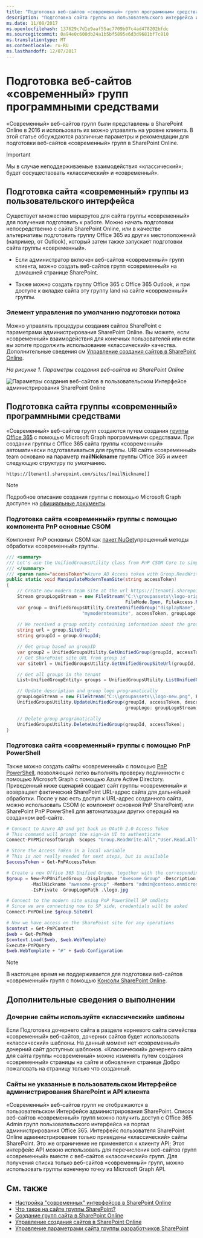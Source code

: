 ```yaml
---
title: "Подготовка веб-сайтов «современный» групп программными средствами"
description: "Подготовка сайта группы из пользовательского интерфейса или с помощью PnP основных CSOM или PnP PowerShell."
ms.date: 11/08/2017
ms.openlocfilehash: 137629c7d1e9aaf55ac7709b07c4ad478202bfdc
ms.sourcegitcommit: 0a94e0c600db24a1b5bf5895e6d3d9681bf7c810
ms.translationtype: MT
ms.contentlocale: ru-RU
ms.lasthandoff: 12/07/2017
---
```

# <a name="provisioning-modern-team-sites-programmatically"></a>Подготовка веб-сайтов «современный» групп программными средствами

«Современный» веб-сайтов групп были представлены в SharePoint Online в 2016 и использовать их можно управлять на уровне клиента. В этой статье обсуждаются различные параметры и рекомендации для подготовки веб-сайтов «современный» групп в SharePoint Online.

> [!IMPORTANT]
> Мы в случае неподдерживаемые взаимодействия «классический»; будет сосуществовать «классический» и «современный».

## <a name="provisioning-a-modern-team-site-from-the-user-interface"></a>Подготовка сайта «современный» группы из пользовательского интерфейса

Существует множество маршрутов для сайта группы «современный» для получения подготовить к работе. Можно начать подготовки непосредственно с сайта SharePoint Online, или в качестве альтернативы подготовить группу Office 365 из других местоположений (например, от Outlook), который затем также запускает подготовки сайта группы «современный». 

- Если администратор включен веб-сайтов «современный» групп клиента, можно создать веб-сайтов групп «современный» на домашней странице SharePoint.

- Также можно создать группу Office 365 с Office 365 Outlook, и при доступе к вкладке сайта эту группу land на сайте «современный» группы. 

### <a name="control-default-provisioning-flow"></a>Элемент управления по умолчанию подготовки потока

Можно управлять процедуры создания сайтов SharePoint с параметрами администрирования SharePoint Online. Вы можете, если «современный» взаимодействия для конечных пользователей или если вы хотите продолжить использование «классический» качества. Дополнительные сведения см [Управление создания сайтов в SharePoint Online](https://support.office.com/en-US/article/Manage-site-creation-in-SharePoint-Online-e72844a3-0171-47c9-befb-e98b23e2dcf9).

*На рисунке 1. Параметры создания веб-сайтов из SharePoint Online*

![Параметры создания веб-сайтов в пользовательском Интерфейсе администрирования SharePoint Online](media/modern-experiences/site-creation-options-admin-ui.png)


## <a name="provisioning-a-modern-team-site-programmatically"></a>Подготовка сайта группы «современный» программными средствами

«Современный» веб-сайтов групп создаются путем создания [группы Office 365](https://graph.microsoft.io/en-us/docs/api-reference/v1.0/resources/group) с помощью Microsoft Graph программными средствами. При создании группы с Office 365 сайта группы «современный» автоматически подготавливаться для группы. URI сайта «современный» team основано на параметр **mailNickname** группы Office 365 и имеет следующую структуру по умолчанию. 

```
https://[tenant].sharepoint.com/sites/[mailNickname]]
``` 

> [!NOTE]
> Подробное описание создания группы с помощью Microsoft Graph доступен на [официальные документы](https://graph.microsoft.io/en-us/docs/api-reference/v1.0/api/group_post_groups).

### <a name="provision-a-modern-team-site-using-the-pnp-csom-core-component"></a>Подготовка сайта «современный» группы с помощью компонента PnP основные CSOM

Компонент PnP основных CSOM как [пакет NuGet](https://www.nuget.org/packages/SharePointPnPCoreOnline)упрощенный методы обработки «современный» группы. 

```C#
/// <summary>
/// Let's use the UnifiedGroupsUtility class from PnP CSOM Core to simplify managed code operations for Office 365 groups
/// </summary>
/// <param name="accessToken">Azure AD Access token with Group.ReadWrite.All permission</param>
public static void ManipulateModernTeamSite(string accessToken)
{
    // Create new modern team site at the url https://[tenant].sharepoint.com/sites/mymodernteamsite
    Stream groupLogoStream = new FileStream("C:\\groupassets\\logo-original.png", 
                                            FileMode.Open, FileAccess.Read);
    var group = UnifiedGroupsUtility.CreateUnifiedGroup("displayName", "description", 
                            "mymodernteamsite", accessToken, groupLogo: groupLogoStream);
            
    // We received a group entity containing information about the group
    string url = group.SiteUrl;
    string groupId = group.GroupId;

    // Get group based on groupID
    var group2 = UnifiedGroupsUtility.GetUnifiedGroup(groupId, accessToken);
    // Get SharePoint site URL from group id
    var siteUrl = UnifiedGroupsUtility.GetUnifiedGroupSiteUrl(groupId, accessToken);

    // Get all groups in the tenant
    List<UnifiedGroupEntity> groups = UnifiedGroupsUtility.ListUnifiedGroups(accessToken);

    // Update description and group logo programatically
    groupLogoStream = new FileStream("C:\\groupassets\\logo-new.png", FileMode.Open, FileAccess.Read);
    UnifiedGroupsUtility.UpdateUnifiedGroup(groupId, accessToken, description: "Updated description", 
                                            groupLogo: groupLogoStream);

    // Delete group programatically
    UnifiedGroupsUtility.DeleteUnifiedGroup(groupId, accessToken);
}
```

### <a name="provision-a-modern-team-site-using-pnp-powershell"></a>Подготовка сайта «современный» группы с помощью PnP PowerShell

Также можно создать сайты «современный» с помощью [PnP PowerShell](https://github.com/SharePoint/PnP-PowerShell/releases), позволяющий легко выполнять проверку подлинности с помощью Microsoft Graph с помощью Azure Active Directory. Приведенный ниже сценарий создает сайт группы «современный» и возвращает фактический SharePoint URL-адрес сайта для дальнейшей обработки. После у вас есть доступ к URL-адрес созданного сайта, можно использовать CSOM (с компонент основной PnP SharePoint) или SharePoint PnP PowerShell для автоматизации других операций на созданном веб-сайте.

```PowerShell
# Connect to Azure AD and get back an OAuth 2.0 Access Token
# This command will prompt the sign-in UI to authenticate
Connect-PnPMicrosoftGraph -Scopes "Group.ReadWrite.All","User.Read.All"

# Store the Access Token in a local variable
# This is not really needed for next steps, but is available
$accessToken = Get-PnPAccessToken

# Create a new Office 365 Unified Group, together with the corresponding Modern Site in SPO
$group = New-PnPUnifiedGroup -DisplayName "Awesome Group" -Description "Awesome Group" `
         -MailNickname "awesome-group" -Members "admin@contoso.onmicrosoft.com", "dan@contoso.onmicrosoft.com" `
         -IsPrivate -GroupLogoPath .\logo.jpg

# Connect to the modern site using PnP PowerShell SP cmdlets
# Since we are connecting now to SP side, credentials will be asked
Connect-PnPOnline $group.SiteUrl 

# Now we have access on the SharePoint site for any operations
$context = Get-PnPContext
$web = Get-PnPWeb
$context.Load($web, $web.WebTemplate)
Execute-PnPQuery
$web.WebTemplate + "#" + $web.Configuration
```

> [!NOTE]
> В настоящее время не поддерживается для подготовки веб-сайтов «современный» групп с помощью [Консоли SharePoint Online](https://www.microsoft.com/en-us/download/details.aspx?id=35588).

## <a name="additional-considerations"></a>Дополнительные сведения о выполнении

### <a name="subsites-use-classic-templates"></a>Дочерние сайты используйте «классический» шаблоны

Если Подготовка дочернего сайта в разделе корневого сайта семейства «современный» веб-сайтов, дочерних сайтов будет использовать «классический» шаблоны. На данный момент нет «современный» дочерний сайт доступных шаблонов. «Классический» дочернего сайта для сайта группы «современный» можно изменять путем создания «современный» страницы на сайте и обновления странице Добро пожаловать на страницу только что созданный.  

### <a name="sites-are-not-listed-in-the-sharepoint-admin-ui--tenant-api"></a>Сайты не указанные в пользовательском Интерфейсе администрирования SharePoint и API клиента

«Современный» веб-сайтов групп не отображаются в пользовательском Интерфейсе администрирования SharePoint. Список веб-сайтов «современный» групп можно получить доступ с Office 365 Admin групп пользовательского интерфейса на портал администрирования Office 365. Интерфейс пользователя SharePoint Online администрирования только приведены «классический» сайты SharePoint. Это же ограничение не применяется к клиенту API; Этот интерфейс API можно использовать для перечисления веб-сайтов групп «современный» вместе с веб-сайтов «классический» групп. Для получения списка только веб-сайтов «современный» групп, можно использовать группы конечную точку из Microsoft Graph API.

## <a name="see-also"></a>См. также

- [Настройка "современных" интерфейсов в SharePoint Online](modern-experience-customizations.md)
- [Что такое на сайте группы SharePoint?](https://support.office.com/en-US/article/What-is-a-SharePoint-team-site-75545757-36c3-46a7-beed-0aaa74f0401e?ui=en-US&rs=en-US&ad=US)
- [Создание групп сайта в SharePoint Online](https://support.office.com/en-US/article/Create-a-team-site-in-SharePoint-Online-ef10c1e7-15f3-42a3-98aa-b5972711777d)
- [Управление создания сайтов в SharePoint Online](https://support.office.com/en-us/article/Manage-site-creation-in-SharePoint-Online-e72844a3-0171-47c9-befb-e98b23e2dcf9?ui=en-US&rs=en-US&ad=US)
- [Управление параметрами сайта группы разработчиков SharePoint](https://support.office.com/en-us/article/Manage-your-SharePoint-team-site-settings-8376034d-d0c7-446e-9178-6ab51c58df42?ui=en-US&rs=en-US&ad=US)
